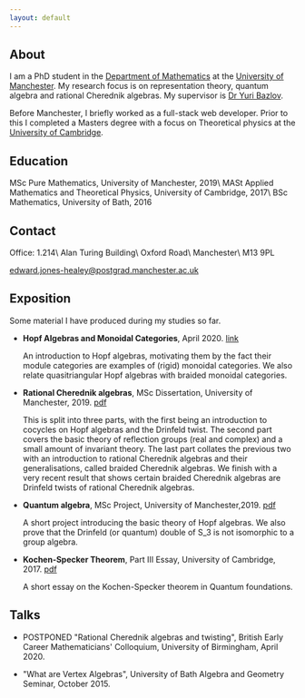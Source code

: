 ```yaml
---
layout: default
---
```


## About

I am a PhD student in the [Department of Mathematics](https://www.maths.manchester.ac.uk/) at the [University of Manchester](https://www.manchester.ac.uk/). My research focus is on representation theory, quantum algebra and rational Cherednik algebras. My supervisor is [Dr Yuri Bazlov](https://bazlov.uk/home/index.html).

Before Manchester, I briefly worked as a full-stack web developer. Prior to this I completed a Masters degree with a focus on Theoretical physics at the [University of Cambridge](https://www.cam.ac.uk/).

## Education

MSc Pure Mathematics, University of Manchester, 2019\\
MASt Applied Mathematics and Theoretical Physics, University of Cambridge, 2017\\
BSc Mathematics, University of Bath, 2016

## Contact

Office: 1.214\\
Alan Turing Building\\
Oxford Road\\
Manchester\\
M13 9PL

[edward.jones-healey@postgrad.manchester.ac.uk](mailto:edward.jones-healey@postgrad.manchester.ac.uk)

## Exposition

Some material I have produced during my studies so far. <!--Some are based on lecture notes from courses I have taken, but the notes here are heavily edited, so any mistakes are likely my own. Feel free to email if typos/mistakes are found.-->

* **Hopf Algebras and Monoidal Categories**, April 2020. [link](./talk_bin/index.html)

    An introduction to Hopf algebras, motivating them by the fact their module categories are examples of (rigid) monoidal categories. We also relate quasitriangular Hopf algebras with braided monoidal categories. <!--These notes are based on several talks I gave in April 2020 to a reading group.-->

* **Rational Cherednik algebras**, MSc Dissertation, University of Manchester, 2019. [pdf](./assets/files/rational_cherednik_algebras.pdf)

    This is split into three parts, with the first being an introduction to cocycles on Hopf algebras and the Drinfeld twist. The second part covers the basic theory of reflection groups (real and complex) and a small amount of invariant theory. The last part collates the previous two with an introduction to rational Cherednik algebras and their generalisations, called braided Cherednik algebras. We finish with a very recent result that shows certain braided Cherednik algebras are Drinfeld twists of rational Cherednik algebras.

* **Quantum algebra**, MSc Project, University of Manchester,2019. [pdf](./assets/files/msc_draft.pdf)

    A short project introducing the basic theory of Hopf algebras. We also prove that the Drinfeld (or quantum) double of S_3 is not isomorphic to a group algebra.

* **Kochen-Specker Theorem**, Part III Essay, University of Cambridge, 2017. [pdf](./assets/files/kochen_specker.pdf)

    A short essay on the Kochen-Specker theorem in Quantum foundations.

<!--* Lie Algebras [pdf](./assets/files/lie_algebras.pdf)

    Based on the lecture course given by Professor Alexander Premet at Manchester in 2019.

* Analysis, Random Walks and Groups [pdf](./assets/files/random_walk_other.pdf)

    Based on the lecture course given by Dr Tuomas Sahlsten at Manchester in 2019. Original notes can be found here: [link](https://personalpages.manchester.ac.uk/staff/tuomas.sahlsten/courses/arg_2019/default.htm).
-->

## Talks

* POSTPONED "Rational Cherednik algebras and twisting", British Early Career Mathematicians' Colloquium, University of Birmingham, April 2020.

* "What are Vertex Algebras", University of Bath Algebra and Geometry Seminar, October 2015.


<!---Text can be **bold**, _italic_, or ~~strikethrough~~.

[Link to another page](./another-page.html).

There should be whitespace between paragraphs.

There should be whitespace between paragraphs. We recommend including a README, or a file with information about your project.

# Header 1

This is a normal paragraph following a header. GitHub is a code hosting platform for version control and collaboration. It lets you and others work together on projects from anywhere.

## Header 2

> This is a blockquote following a header.
>
> When something is important enough, you do it even if the odds are not in your favor.

### Header 3

```js
// Javascript code with syntax highlighting.
var fun = function lang(l) {
  dateformat.i18n = require('./lang/' + l)
  return true;
}
```

```ruby
# Ruby code with syntax highlighting
GitHubPages::Dependencies.gems.each do |gem, version|
  s.add_dependency(gem, "= #{version}")
end
```

#### Header 4

*   This is an unordered list following a header.
*   This is an unordered list following a header.
*   This is an unordered list following a header.

##### Header 5

1.  This is an ordered list following a header.
2.  This is an ordered list following a header.
3.  This is an ordered list following a header.

###### Header 6

| head1        | head two          | three |
|:-------------|:------------------|:------|
| ok           | good swedish fish | nice  |
| out of stock | good and plenty   | nice  |
| ok           | good `oreos`      | hmm   |
| ok           | good `zoute` drop | yumm  |

### There's a horizontal rule below this.

* * *

### Here is an unordered list:

*   Item foo
*   Item bar
*   Item baz
*   Item zip

### And an ordered list:

1.  Item one
1.  Item two
1.  Item three
1.  Item four

### And a nested list:

- level 1 item
  - level 2 item
  - level 2 item
    - level 3 item
    - level 3 item
- level 1 item
  - level 2 item
  - level 2 item
  - level 2 item
- level 1 item
  - level 2 item
  - level 2 item
- level 1 item

### Small image

![Octocat](https://github.githubassets.com/images/icons/emoji/octocat.png)

### Large image

![Branching](https://guides.github.com/activities/hello-world/branching.png)


### Definition lists can be used with HTML syntax.

<dl>
<dt>Name</dt>
<dd>Godzilla</dd>
<dt>Born</dt>
<dd>1952</dd>
<dt>Birthplace</dt>
<dd>Japan</dd>
<dt>Color</dt>
<dd>Green</dd>
</dl>

```
Long, single-line code blocks should not wrap. They should horizontally scroll if they are too long. This line should be long enough to demonstrate this.
```

```
The final element.
```

-->